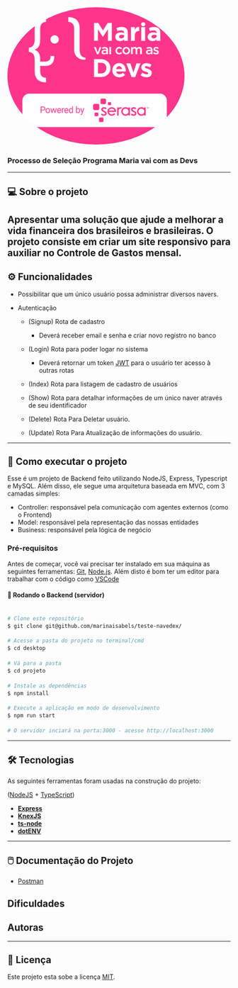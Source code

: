  <img style="border-radius: 50%;" src="https://raw.githubusercontent.com/marinaisabels/maria-vai-com-as-devs/master/serasa_mulheres.jpg" width="400px;" alt=""/>

### Processo de Seleção Programa Maria vai com as Devs
_____
## 💻 Sobre o projeto

 Apresentar uma solução que ajude a melhorar a vida financeira dos brasileiros e brasileiras.
 O projeto consiste em criar um site responsivo para auxiliar no Controle de Gastos mensal.
---

## ⚙️ Funcionalidades

- Possibilitar que um único usuário possa administrar diversos navers.
 - Autenticação

      - (Signup) Rota de cadastro 
        - Deverá receber email e senha e criar novo registro no banco

      - (Login) Rota para poder logar no sistema
        - Deverá retornar um token [JWT](https://jwt.io/) para o usuário ter acesso à outras rotas
     - (Index) Rota para listagem de cadastro de usuários

     - (Show) Rota para detalhar informações de um único naver através de seu identificador

     - (Delete) Rota Para Deletar usuário.

    - (Update) Rota Para Atualização de informações do usuário.

---

## 🚀 Como executar o projeto

Esse é um projeto de Backend feito utilizando NodeJS, Express, Typescript e MySQL. Além disso, ele segue uma arquitetura baseada em MVC, com 3 camadas simples:

- Controller: responsável pela comunicação com agentes externos (como o Frontend)
- Model: responsável pela representação das nossas entidades
- Business: responsável pela lógica de negócio


### Pré-requisitos

Antes de começar, você vai precisar ter instalado em sua máquina as seguintes ferramentas:
[Git](https://git-scm.com), [Node.js](https://nodejs.org/en/). 
Além disto é bom ter um editor para trabalhar com o código como [VSCode](https://code.visualstudio.com/)

#### 🎲 Rodando o Backend (servidor)

```bash

# Clone este repositório
$ git clone git@github.com/marinaisabels/teste-navedex/

# Acesse a pasta do projeto no terminal/cmd
$ cd desktop

# Vá para a pasta 
$ cd projeto

# Instale as dependências
$ npm install

# Execute a aplicação em modo de desenvolvimento
$ npm run start

# O servidor inciará na porta:3000 - acesse http://localhost:3000

```

---

## 🛠 Tecnologias

As seguintes ferramentas foram usadas na construção do projeto:
 
([NodeJS](https://nodejs.org/en/)  +  [TypeScript](https://www.typescriptlang.org/))

-   **[Express](https://expressjs.com/)**
-   **[KnexJS](http://knexjs.org/)**
-   **[ts-node](https://github.com/TypeStrong/ts-node)**
-   **[dotENV](https://github.com/motdotla/dotenv)**
---

## 🖱️ Documentação do Projeto
- [Postman](https://documenter.getpostman.com/view/10578922/T1DpDdfv?version=latest)

## Dificuldades 




##  Autoras


---

## 📝 Licença

Este projeto esta sobe a licença [MIT](./LICENSE).
